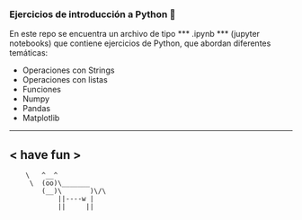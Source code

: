 ### Ejercicios de introducción a Python 🐍
En este repo se encuentra un archivo de tipo *** .ipynb ***  (jupyter notebooks) que contiene ejercicios de Python, que abordan diferentes temáticas:
- Operaciones con Strings
- Operaciones con listas
- Funciones
- Numpy
- Pandas
-  Matplotlib

 __________
< have fun >
 ----------
        \   ^__^
         \  (oo)\_______
            (__)\       )\/\
                ||----w |
                ||     ||
